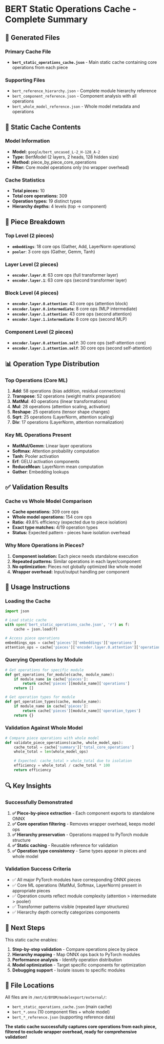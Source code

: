 # BERT Static Operations Cache - Complete Summary

## 📄 Generated Files

### Primary Cache File
- **`bert_static_operations_cache.json`** - Main static cache containing core operations from each piece

### Supporting Files  
- `bert_reference_hierarchy.json` - Complete module hierarchy reference
- `bert_component_reference.json` - Component analysis with all operations
- `bert_whole_model_reference.json` - Whole model metadata and operations

## 🎯 Static Cache Contents

### Model Information
- **Model:** `google/bert_uncased_L-2_H-128_A-2`
- **Type:** BertModel (2 layers, 2 heads, 128 hidden size)
- **Method:** piece_by_piece_core_operations
- **Filter:** Core model operations only (no wrapper overhead)

### Cache Statistics
- **Total pieces:** 10 
- **Total core operations:** 309
- **Operation types:** 19 distinct types
- **Hierarchy depths:** 4 levels (top → component)

## 🧩 Piece Breakdown

### Top Level (2 pieces)
- **`embeddings`**: 18 core ops (Gather, Add, LayerNorm operations)
- **`pooler`**: 3 core ops (Gather, Gemm, Tanh)

### Layer Level (2 pieces)  
- **`encoder.layer.0`**: 63 core ops (full transformer layer)
- **`encoder.layer.1`**: 63 core ops (second transformer layer)

### Block Level (4 pieces)
- **`encoder.layer.0.attention`**: 43 core ops (attention block)
- **`encoder.layer.0.intermediate`**: 8 core ops (MLP intermediate)
- **`encoder.layer.1.attention`**: 43 core ops (second attention)
- **`encoder.layer.1.intermediate`**: 8 core ops (second MLP)

### Component Level (2 pieces)
- **`encoder.layer.0.attention.self`**: 30 core ops (self-attention core)
- **`encoder.layer.1.attention.self`**: 30 core ops (second self-attention)

## 📊 Operation Type Distribution

### Top Operations (Core ML)
1. **Add**: 58 operations (bias addition, residual connections)
2. **Transpose**: 52 operations (weight matrix preparation)
3. **MatMul**: 40 operations (linear transformations)
4. **Mul**: 28 operations (attention scaling, activation)
5. **Reshape**: 25 operations (tensor shape changes)
6. **Sqrt**: 25 operations (LayerNorm, attention scaling)
7. **Div**: 17 operations (LayerNorm, attention normalization)

### Key ML Operations Present
- **MatMul/Gemm**: Linear layer operations
- **Softmax**: Attention probability computation  
- **Tanh**: Pooler activation
- **Erf**: GELU activation components
- **ReduceMean**: LayerNorm mean computation
- **Gather**: Embedding lookups

## ✅ Validation Results

### Cache vs Whole Model Comparison
- **Cache operations:** 309 core ops
- **Whole model operations:** 154 core ops  
- **Ratio:** 49.8% efficiency (expected due to piece isolation)
- **Exact type matches:** 4/19 operation types
- **Status:** Expected pattern - pieces have isolation overhead

### Why More Operations in Pieces?
1. **Component isolation:** Each piece needs standalone execution
2. **Repeated patterns:** Similar operations in each layer/component
3. **No optimization:** Pieces not globally optimized like whole model
4. **Wrapper overhead:** Input/output handling per component

## 🎯 Usage Instructions

### Loading the Cache
```python
import json

# Load static cache
with open('bert_static_operations_cache.json', 'r') as f:
    cache = json.load(f)

# Access piece operations
embeddings_ops = cache['pieces']['embeddings']['operations']
attention_ops = cache['pieces']['encoder.layer.0.attention']['operations']
```

### Querying Operations by Module
```python
# Get operations for specific module
def get_operations_for_module(cache, module_name):
    if module_name in cache['pieces']:
        return cache['pieces'][module_name]['operations']
    return []

# Get operation types for module
def get_operation_types(cache, module_name):
    if module_name in cache['pieces']:
        return cache['pieces'][module_name]['operation_types']
    return {}
```

### Validation Against Whole Model
```python
# Compare piece operations with whole model
def validate_piece_operations(cache, whole_model_ops):
    cache_total = cache['summary']['total_core_operations']
    whole_total = len(whole_model_ops)
    
    # Expected: cache_total > whole_total due to isolation
    efficiency = whole_total / cache_total * 100
    return efficiency
```

## 🔍 Key Insights

### Successfully Demonstrated
1. **✅ Piece-by-piece extraction** - Each component exports to standalone ONNX
2. **✅ Core operation filtering** - Removes wrapper overhead, keeps model ops
3. **✅ Hierarchy preservation** - Operations mapped to PyTorch module structure  
4. **✅ Static caching** - Reusable reference for validation
5. **✅ Operation type consistency** - Same types appear in pieces and whole model

### Validation Success Criteria
- ✅ All major PyTorch modules have corresponding ONNX pieces
- ✅ Core ML operations (MatMul, Softmax, LayerNorm) present in appropriate pieces  
- ✅ Operation counts reflect module complexity (attention > intermediate > pooler)
- ✅ Transformer patterns visible (repeated layer structures)
- ✅ Hierarchy depth correctly categorizes components

## 🚀 Next Steps

This static cache enables:

1. **Step-by-step validation** - Compare operations piece by piece
2. **Hierarchy mapping** - Map ONNX ops back to PyTorch modules
3. **Performance analysis** - Identify operation distribution
4. **Model optimization** - Target specific components for optimization
5. **Debugging support** - Isolate issues to specific modules

## 📁 File Locations

All files are in `/mnt/d/BYOM/modelexport/external/`:
- `bert_static_operations_cache.json` (main cache)
- `bert_*.onnx` (10 component files + whole model)
- `bert_*_reference.json` (supporting reference data)

**The static cache successfully captures core operations from each piece, filtered to exclude wrapper overhead, ready for comprehensive validation!**